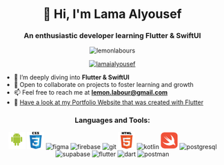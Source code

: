 <h1 align="center">👋 Hi, I'm Lama Alyousef</h1>

<h3 align="center">An enthusiastic developer learning Flutter & SwiftUI</h3>

<p align="center"> 
  <img src="https://komarev.com/ghpvc/?username=lemonlabours&label=Profile%20Views&color=0e75b6&style=flat" alt="lemonlabours" /> 
</p>

<p align="center">
  <a href="https://twitter.com/lamaialyousef" target="blank">
    <img src="https://img.shields.io/twitter/follow/lamaialyousef?logo=twitter&style=for-the-badge" alt="lamaialyousef" />
  </a> 
</p>


- 🌱 I’m deeply diving into **Flutter & SwiftUI**
- 🤝 Open to collaborate on projects to foster learning and growth
- 📫 Feel free to reach me at **lemon.labour@gmail.com**
- 🔗 [Have a look at my Portfolio Website that was created with Flutter](https://lama-alyousef.com/#/)


<h3 align="center">Languages and Tools:</h3>
<p align="center">
  <img src="https://raw.githubusercontent.com/devicons/devicon/master/icons/android/android-original-wordmark.svg" alt="android" width="40" height="40"/>
  <img src="https://raw.githubusercontent.com/devicons/devicon/master/icons/css3/css3-original-wordmark.svg" alt="css3" width="40" height="40"/>
  <img src="https://www.vectorlogo.zone/logos/figma/figma-icon.svg" alt="figma" width="40" height="40"/>
  <img src="https://www.vectorlogo.zone/logos/firebase/firebase-icon.svg" alt="firebase" width="40" height="40"/>
  <img src="https://www.vectorlogo.zone/logos/git-scm/git-scm-icon.svg" alt="git" width="40" height="40"/>
  <img src="https://raw.githubusercontent.com/devicons/devicon/master/icons/html5/html5-original-wordmark.svg" alt="html5" width="40" height="40"/>
  <img src="https://www.vectorlogo.zone/logos/kotlinlang/kotlinlang-icon.svg" alt="kotlin" width="40" height="40"/>
  <img src="https://raw.githubusercontent.com/devicons/devicon/master/icons/swift/swift-original.svg" alt="swift" width="40" height="40"/>
  <img src="https://www.vectorlogo.zone/logos/postgresql/postgresql-icon.svg" alt="postgresql" width="40" height="40"/>
  <img src="https://www.vectorlogo.zone/logos/supabase/supabase-icon.svg" alt="supabase" width="40" height="40"/>
  <img src="https://www.vectorlogo.zone/logos/flutterio/flutterio-icon.svg" alt="flutter" width="40" height="40"/>
  <img src="https://www.vectorlogo.zone/logos/dartlang/dartlang-icon.svg" alt="dart" width="40" height="40"/>
  <img src="https://www.vectorlogo.zone/logos/getpostman/getpostman-icon.svg" alt="postman" width="40" height="40"/>
</p>


